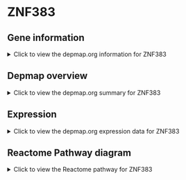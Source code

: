 <h1>ZNF383</h1>

<h2>Gene information</h2>
<details>
  <summary>Click to view the depmap.org information for ZNF383</summary>
  <p><a href="https://depmap.org/portal/gene/ZNF383?tab=about" target="_BLANK">Open page in a new tab...</a></p>
  <iframe src="https://depmap.org/portal/gene/ZNF383?tab=about" style="border:none;width:100%;height:800px"></iframe>
</details>

<h2>Depmap overview</h2>
<details>
  <summary>Click to view the depmap.org summary for ZNF383</summary>
  <p><a href="https://depmap.org/portal/gene/ZNF383?tab=overview" target="_BLANK">Open page in a new tab...</a></p>
  <iframe src="https://depmap.org/portal/gene/ZNF383?tab=overview" style="border:none;width:100%;height:800px"></iframe>
</details>

<h2>Expression</h2>
<details>
  <summary>Click to view the depmap.org expression data for ZNF383</summary>
  <p><a href="https://depmap.org/portal/gene/ZNF383?tab=characterization" target="_BLANK">Open page in a new tab...</a></p>
  <iframe src="https://depmap.org/portal/gene/ZNF383?tab=characterization" style="border:none;width:100%;height:800px"></iframe>
</details>



<h2>Reactome Pathway diagram</h2>
<details>
  <summary>Click to view the Reactome pathway for ZNF383</summary>
  <p><a href="https://reactome.org/PathwayBrowser/#/R-HSA-212436" target="_BLANK">Open page in a new tab...</a></p>
  <p>Generic Transcription Pathway</p>
<iframe src="https://reactome.org/PathwayBrowser/#/R-HSA-212436" style="border:none;width:100%;height:800px"></iframe>
</details>



